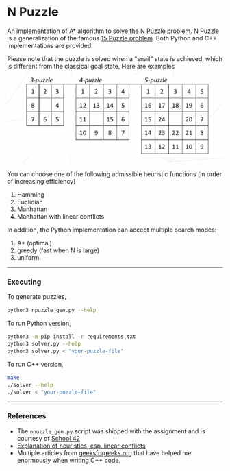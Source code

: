 # N Puzzle

An implementation of A* algorithm to solve the N Puzzle problem. N Puzzle is a generalization of the famous [15 Puzzle problem](https://en.wikipedia.org/wiki/15_puzzle). Both Python and C++ implementations are provided.  

Please note that the puzzle is solved when a "snail" state is achieved, which is different from the classical goal state. Here are examples
![](./docs/snail_states.png)

You can choose one of the following admissible heuristic functions (in order of increasing efficiency)

1. Hamming 
2. Euclidian
3. Manhattan
4. Manhattan with linear conflicts

In addition, the Python implementation can accept multiple search modes:

1. A* (optimal)
2. greedy (fast when N is large)
3. uniform

---

### Executing

To generate puzzles,

```sh
python3 npuzzle_gen.py --help
```

To run Python version,

```sh
python3 -m pip install -r requirements.txt
python3 solver.py --help
python3 solver.py < "your-puzzle-file"
```

To run C++ version,

```sh
make
./solver --help
./solver < "your-puzzle-file"
```

---
### References
* The `npuzzle_gen.py` script was shipped with the assignment and is courtesy of [School 42](https://en.wikipedia.org/wiki/42_(school))
* [Explanation of heuristics, esp. linear conflicts](https://medium.com/swlh/looking-into-k-puzzle-heuristics-6189318eaca2)
* Multiple articles from [geeksforgeeks.org](https://www.geeksforgeeks.org) that have helped me enormously when writing C++ code.
